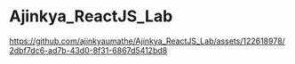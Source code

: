 # Ajinkya_ReactJS_Lab
https://github.com/ajinkyaumathe/Ajinkya_ReactJS_Lab/assets/122618978/2dbf7dc6-ad7b-43d0-8f31-6867d5412bd8
